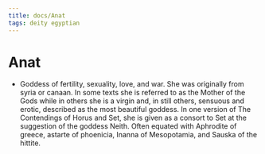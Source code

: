 ```yaml
---
title: docs/Anat
tags: deity egyptian
---
```


# Anat
- Goddess of fertility, sexuality, love, and war. She was originally from syria or canaan. In some texts she is referred to as the Mother of the Gods while in others she is a virgin and, in still others, sensuous and erotic, described as the most beautiful goddess. In one version of The Contendings of Horus and Set, she is given as a consort to Set at the suggestion of the goddess Neith. Often equated with Aphrodite of greece, astarte of phoenicia, Inanna of Mesopotamia, and Sauska of the hittite.